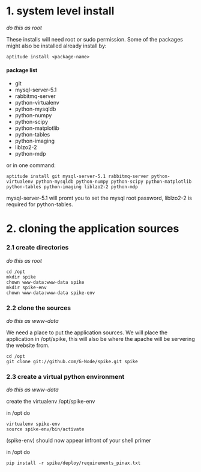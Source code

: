 

# 1. system level install

*do this as root*

These installs will need root or sudo permission. Some of the packages might
also be installed already install by:

    aptitude install <package-name>

#### package list

- git
- mysql-server-5.1
- rabbitmq-server
- python-virtualenv
- python-mysqldb
- python-numpy
- python-scipy
- python-matplotlib
- python-tables
- python-imaging
- liblzo2-2
- python-mdp

or in one command:

    aptitude install git mysql-server-5.1 rabbitmq-server python-virtualenv python-mysqldb python-numpy python-scipy python-matplotlib python-tables python-imaging liblzo2-2 python-mdp

mysql-server-5.1 will promt you to set the mysql root password,
liblzo2-2 is required for python-tables.

# 2. cloning the application sources

### 2.1 create directories
*do this as root*

    cd /opt
    mkdir spike
    chown www-data:www-data spike
    mkdir spike-env
    chown www-data:www-data spike-env

### 2.2 clone the sources
*do this as www-data*

We need a place to put the application sources. We will place the
application in /opt/spike, this will also be where the apache will be servering
the website from.

    cd /opt
    git clone git://github.com/G-Node/spike.git spike

### 2.3 create a virtual python environment
*do this as www-data*

create the virtualenv /opt/spike-env

in /opt do

    virtualenv spike-env
    source spike-env/bin/activate

(spike-env) should now appear infront of your shell primer

in /opt do

    pip install -r spike/deploy/requirements_pinax.txt




